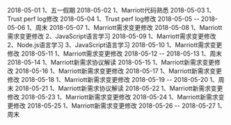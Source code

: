 2018-05-01
1、五一假期
2018-05-02
1、Marriott代码熟悉
2018-05-03
1、Trust perf log修改
2018-05-04
1、Trust perf log修改
2018-05-05 -- 2018-05-06
1、周末
2018-05-07
1、Marriott需求变更修改
2018-05-08
1、Marriott需求变更修改
2、JavaScript语言学习
2018-05-09
1、Marriott需求变更修改
2、Node.js语言学习
3、JavaScript语言学习
2018-05-10
1、Marriott需求变更修改
2018-05-11
1、Marriott需求变更修改
2018-05-12 -- 2018-05-13
1、周末
2018-05-14
1、Marriott新需求协议解读 
2018-05-15
1、Marriott新需求变更修改
2018-05-16
1、Marriott新需求变更修改
2018-05-17
1、Marriott新需求变更修改
2018-05-18
1、Marriott新需求变更修改
2018-05-19 -- 2018-05-20
1、周末
2018-05-21
1、Marriott新需求协议解读 
2018-05-22
1、Marriott新需求变更修改
2018-05-23
1、Marriott新需求变更修改
2018-05-24
1、Marriott新需求变更修改
2018-05-25
1、Marriott新需求变更修改
2018-05-26 -- 2018-05-27
1、周末